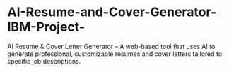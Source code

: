 # AI-Resume-and-Cover-Generator-IBM-Project-
AI Resume &amp; Cover Letter Generator – A web-based tool that uses AI to generate professional, customizable resumes and cover letters tailored to specific job descriptions.
